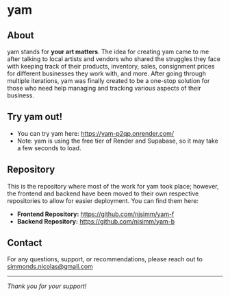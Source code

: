 # yam

## About

yam stands for **your art matters**. The idea for creating yam came to me after talking to local artists and vendors who shared the struggles they face with keeping track of their products, inventory, sales, consignment prices for different businesses they work with, and more. After going through multiple iterations, yam was finally created to be a one-stop solution for those who need help managing and tracking various aspects of their business.

## Try yam out!

- You can try yam here: https://yam-p2qp.onrender.com/
- Note: yam is using the free tier of Render and Supabase, so it may take a few seconds to load.

## Repository

This is the repository where most of the work for yam took place; however, the frontend and backend have been moved to their own respective repositories to allow for easier deployment. You can find them here:

- **Frontend Repository:** https://github.com/njsimm/yam-f
- **Backend Repository:** https://github.com/njsimm/yam-b

## Contact

For any questions, support, or recommendations, please reach out to simmonds.nicolas@gmail.com

---

_Thank you for your support!_

